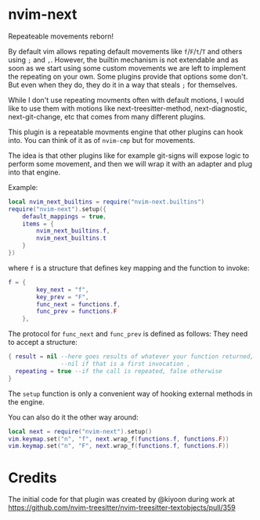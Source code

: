 # nvim-next

Repeateable movements reborn! 

By default vim allows repating default movements like `f`/`F`/`t`/`T` and others using `;` and `,`. 
However, the builtin mechanism is not extendable and as soon as we start using some custom movements we are left to implement
the repeating on your own. Some plugins provide that options some don't. But even when they do,
they do it in a way that steals `;` for themselves. 

While I don't use repeating movments often with default motions,
I would like to use them with motions like next-treesitter-method, next-diagnostic, next-git-change, etc that comes from many different plugins. 

This plugin is a repeatable movments engine that other plugins can hook into. 
You can think of it as of `nvim-cmp` but for movements. 


The idea is that other plugins like for example git-signs will expose logic to perform some movement, 
and then we will wrap it with an adapter and plug into that engine. 

Example:
```lua
local nvim_next_builtins = require("nvim-next.builtins")
require("nvim-next").setup({
    default_mappings = true,
    items = {
        nvim_next_builtins.f,
        nvim_next_builtins.t
    }
})
```

where `f` is a structure that defines key mapping and the function to invoke:
```lua
f = {
        key_next = "f",
        key_prev = "F",
        func_next = functions.f,
        func_prev = functions.F
    },
```

The protocol for `func_next` and `func_prev` is defined as follows:
They need to accept a structure:
```lua
{ result = nil --here goes results of whatever your function returned, 
               --nil if that is a first invocation ,
  repeating = true --if the call is repeated, false otherwise
}
```

The `setup` function is only a convenient way of hooking external methods in the engine. 

You can also do it the other way around:
```lua
local next = require("nvim-next").setup()
vim.keymap.set("n", "f", next.wrap_f(functions.f, functions.F))
vim.keymap.set("n", "F", next.wrap_f(functions.f, functions.F))
```

# Credits

The initial code for that plugin was created by @kiyoon during work at https://github.com/nvim-treesitter/nvim-treesitter-textobjects/pull/359
